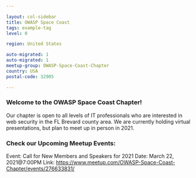 ```yaml
---

layout: col-sidebar
title: OWASP Space Coast
tags: example-tag
level: 0

region: United States

auto-migrated: 1
auto-migrated: 1
meetup-group: OWASP-Space-Coast-Chapter
country: USA
postal-code: 32905

---
```


<link rel="stylesheet" href="/www-projectchapter-example/assets/css/styles.css">

<!-- rebuild 20 -->
### Welcome to the OWASP Space Coast Chapter!

Our chapter is open to all levels of IT professionals who are interested in web security in the FL Brevard county area.  We are currently holding virtual presentations, but plan to meet up in person in 2021.

   
### Check our Upcoming Meetup Events:
Event: Call for New Members and Speakers for 2021
Date:  March 22, 2021@7:00PM
Link:  https://www.meetup.com/OWASP-Space-Coast-Chapter/events/276633831/

